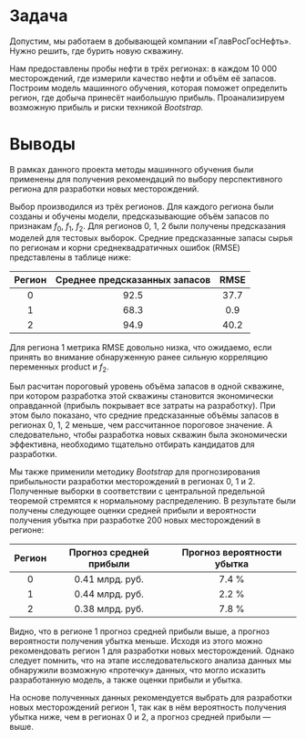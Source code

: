 # Задача

Допустим, мы работаем в добывающей компании «ГлавРосГосНефть». Нужно решить, где бурить новую скважину.

Нам предоставлены пробы нефти в трёх регионах: в каждом 10 000 месторождений, где измерили качество нефти и объём её запасов. Построим модель машинного обучения, которая поможет определить регион, где добыча принесёт наибольшую прибыль. Проанализируем возможную прибыль и риски техникой *Bootstrap.*

# Выводы

В рамках данного проекта методы машинного обучения были применены для получения рекомендаций по выбору перспективного региона для разработки новых месторождений.

Выбор производился из трёх регионов. Для каждого региона были созданы и обучены модели, предсказывающие объём запасов по признакам $f_0$, $f_1$, $f_2$. Для регионов 0, 1, 2 были получены предсказания моделей для тестовых выборок. Средние предсказанные запасы сырья по регионам и корни среднеквадратичных ошибок (RMSE) представлены в таблице ниже:

| Регион         | Среднее предсказанных запасов  | RMSE |
|:--------------:|:-----------:|:--:|
| 0 | 92.5      | 37.7 |
| 1      | 68.3  | 0.9 |
| 2      | 94.9  | 40.2      |

Для региона 1 метрика RMSE довольно низка, что ожидаемо, если принять во внимание обнаруженную ранее сильную корреляцию переменных product и $f_2$.

Был расчитан пороговый уровень объёма запасов в одной скважине, при котором разработка этой скважины становится экономически оправданной (прибыль покрывает все затраты на разработку). При этом было показано, что средние предсказанные объёмы запасов в регионах 0, 1, 2 меньше, чем рассчитанное пороговое значение. А следовательно, чтобы разработка новых скважин была экономически эффективна, необходимо тщательно отбирать кандидатов для разработки.

Мы также применили методику *Bootstrap* для прогнозирования прибыльности разработки месторождений в регионах 0, 1 и 2. Полученные выборки в соответствии с центральной предельной теоремой стремятся к нормальному распределению. В результате были получены следующее оценки средней прибыли и вероятности получения убытка при разработке 200 новых месторождений в регионе:

| Регион         | Прогноз средней прибыли     | Прогноз вероятности убытка|
|:--------------:|:-----------:|:------------:|
| 0 | 0.41 млрд. руб.      | 7.4 %        |
| 1      | 0.44 млрд. руб. | 2.2 %      |
| 2      | 0.38 млрд. руб.  | 7.8 %       |

Видно, что в регионе 1 прогноз средней прибыли выше, а прогноз вероятности получения убытка меньше. Исходя из этого можно рекомендовать регион 1 для разработки новых месторождений. Однако следует помнить, что на этапе исследовательского анализа данных мы обнаружили возможную «протечку» данных, что могло исказить разработанную модель, а также оценки прибыли и убытка.

На основе полученных данных рекомендуется выбрать для разработки новых месторождений регион 1, так как в нём вероятность получения убытка ниже, чем в регионах 0 и 2, а прогноз средней прибыли — выше.
